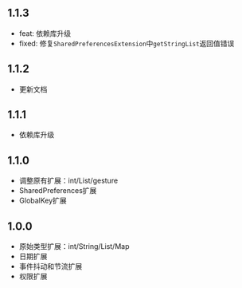 ## 1.1.3

* feat: 依赖库升级
* fixed: 修复`SharedPreferencesExtension`中`getStringList`返回值错误

## 1.1.2

* 更新文档

## 1.1.1

* 依赖库升级

## 1.1.0

* 调整原有扩展：int/List/gesture
* SharedPreferences扩展
* GlobalKey扩展

## 1.0.0

* 原始类型扩展：int/String/List/Map
* 日期扩展
* 事件抖动和节流扩展
* 权限扩展
